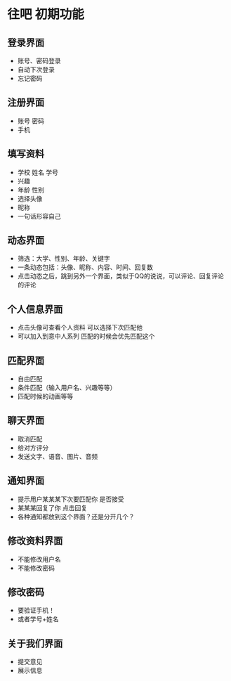 # 往吧 初期功能

## 登录界面
- 账号、密码登录
- 自动下次登录
- 忘记密码
## 注册界面
- 账号 密码
- 手机
## 填写资料
- 学校 姓名 学号
- 兴趣
- 年龄 性别
- 选择头像
- 昵称
- 一句话形容自己
## 动态界面
- 筛选：大学、性别、年龄、关键字
- 一条动态包括：头像、昵称、内容、时间、回复数
- 点击动态之后，跳到另外一个界面，类似于QQ的说说，可以评论、回复评论的评论
## 个人信息界面
- 点击头像可查看个人资料  可以选择下次匹配他
- 可以加入到意中人系列  匹配的时候会优先匹配这个
## 匹配界面
- 自由匹配
- 条件匹配（输入用户名、兴趣等等）
- 匹配时候的动画等等
## 聊天界面
- 取消匹配
- 给对方评分
- 发送文字、语音、图片、音频
## 通知界面
- 提示用户某某某下次要匹配你 是否接受
- 某某某回复了你  点击回复
- 各种通知都放到这个界面？还是分开几个？
## 修改资料界面
- 不能修改用户名
- 不能修改密码
## 修改密码
- 要验证手机！
- 或者学号+姓名
## 关于我们界面
- 提交意见
- 展示信息
